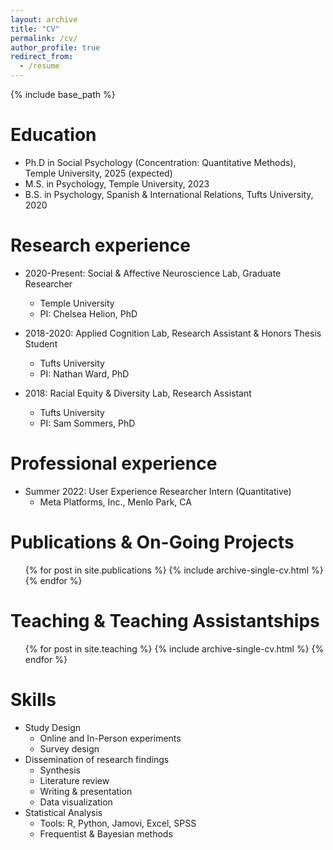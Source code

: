 ```yaml
---
layout: archive
title: "CV"
permalink: /cv/
author_profile: true
redirect_from:
  - /resume
---
```


{% include base_path %}

Education
======
* Ph.D in Social Psychology (Concentration: Quantitative Methods), Temple University, 2025 (expected)
* M.S. in Psychology, Temple University, 2023
* B.S. in Psychology, Spanish & International Relations, Tufts University, 2020

Research experience
======
* 2020-Present: Social & Affective Neuroscience Lab, Graduate Researcher
  * Temple University
  * PI: Chelsea Helion, PhD
 
* 2018-2020: Applied Cognition Lab, Research Assistant & Honors Thesis Student
  * Tufts University
  * PI: Nathan Ward, PhD
 
* 2018: Racial Equity & Diversity Lab, Research Assistant
  * Tufts University
  * PI: Sam Sommers, PhD

Professional experience
======
* Summer 2022: User Experience Researcher Intern (Quantitative)
  * Meta Platforms, Inc., Menlo Park, CA
  

Publications & On-Going Projects
======
  <ul>{% for post in site.publications %}
    {% include archive-single-cv.html %}
  {% endfor %}</ul>
  
Teaching & Teaching Assistantships
======
  <ul>{% for post in site.teaching %}
    {% include archive-single-cv.html %}
  {% endfor %}</ul>

Skills
======
* Study Design
  * Online and In-Person experiments
  * Survey design
* Dissemination of research findings
  * Synthesis
  * Literature review
  * Writing & presentation
  * Data visualization
* Statistical Analysis
  * Tools: R, Python, Jamovi, Excel, SPSS
  * Frequentist & Bayesian methods
